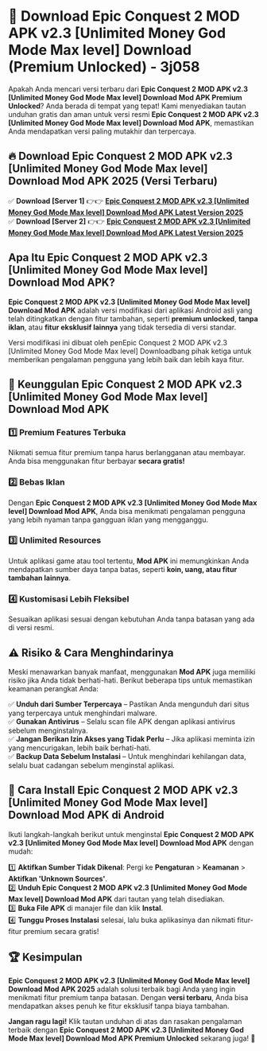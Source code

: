 # 🎯 Download Epic Conquest 2 MOD APK v2.3 [Unlimited Money God Mode Max level] Download (Premium Unlocked) -  3j058

Apakah Anda mencari versi terbaru dari **Epic Conquest 2 MOD APK v2.3 [Unlimited Money God Mode Max level] Download Mod APK Premium Unlocked**? Anda berada di tempat yang tepat! Kami menyediakan tautan unduhan gratis dan aman untuk versi resmi **Epic Conquest 2 MOD APK v2.3 [Unlimited Money God Mode Max level] Download Mod APK**, memastikan Anda mendapatkan versi paling mutakhir dan terpercaya.

## 🔥 Download Epic Conquest 2 MOD APK v2.3 [Unlimited Money God Mode Max level] Download Mod APK 2025 (Versi Terbaru)

✅ **Download [Server 1]** 👉👉 [**Epic Conquest 2 MOD APK v2.3 [Unlimited Money God Mode Max level] Download Mod APK Latest Version 2025**](https://momento.my/?title=Epic_Conquest_2_MOD_APK_v2.3_[Unlimited_Money_God_Mode_Max_level]_Download)  
✅ **Download [Server 2]** 👉👉 [**Epic Conquest 2 MOD APK v2.3 [Unlimited Money God Mode Max level] Download Mod APK Latest Version 2025**](https://momento.my/?title=Epic_Conquest_2_MOD_APK_v2.3_[Unlimited_Money_God_Mode_Max_level]_Download)  

## Apa Itu Epic Conquest 2 MOD APK v2.3 [Unlimited Money God Mode Max level] Download Mod APK?

**Epic Conquest 2 MOD APK v2.3 [Unlimited Money God Mode Max level] Download Mod APK** adalah versi modifikasi dari aplikasi Android asli yang telah ditingkatkan dengan fitur tambahan, seperti **premium unlocked**, **tanpa iklan**, atau **fitur eksklusif lainnya** yang tidak tersedia di versi standar.

Versi modifikasi ini dibuat oleh penEpic Conquest 2 MOD APK v2.3 [Unlimited Money God Mode Max level] Downloadbang pihak ketiga untuk memberikan pengalaman pengguna yang lebih baik dan lebih kaya fitur.

## 🎯 Keunggulan Epic Conquest 2 MOD APK v2.3 [Unlimited Money God Mode Max level] Download Mod APK

### 1️⃣ Premium Features Terbuka
Nikmati semua fitur premium tanpa harus berlangganan atau membayar. Anda bisa menggunakan fitur berbayar **secara gratis!**

### 2️⃣ Bebas Iklan
Dengan **Epic Conquest 2 MOD APK v2.3 [Unlimited Money God Mode Max level] Download Mod APK**, Anda bisa menikmati pengalaman pengguna yang lebih nyaman tanpa gangguan iklan yang mengganggu.

### 3️⃣ Unlimited Resources
Untuk aplikasi game atau tool tertentu, **Mod APK** ini memungkinkan Anda mendapatkan sumber daya tanpa batas, seperti **koin, uang, atau fitur tambahan lainnya**.

### 4️⃣ Kustomisasi Lebih Fleksibel
Sesuaikan aplikasi sesuai dengan kebutuhan Anda tanpa batasan yang ada di versi resmi.

## ⚠️ Risiko & Cara Menghindarinya

Meski menawarkan banyak manfaat, menggunakan **Mod APK** juga memiliki risiko jika Anda tidak berhati-hati. Berikut beberapa tips untuk memastikan keamanan perangkat Anda:

✅ **Unduh dari Sumber Terpercaya** – Pastikan Anda mengunduh dari situs yang terpercaya untuk menghindari malware.  
✅ **Gunakan Antivirus** – Selalu scan file APK dengan aplikasi antivirus sebelum menginstalnya.  
✅ **Jangan Berikan Izin Akses yang Tidak Perlu** – Jika aplikasi meminta izin yang mencurigakan, lebih baik berhati-hati.  
✅ **Backup Data Sebelum Instalasi** – Untuk menghindari kehilangan data, selalu buat cadangan sebelum menginstal aplikasi.

## 📌 Cara Install Epic Conquest 2 MOD APK v2.3 [Unlimited Money God Mode Max level] Download Mod APK di Android

Ikuti langkah-langkah berikut untuk menginstal **Epic Conquest 2 MOD APK v2.3 [Unlimited Money God Mode Max level] Download Mod APK** dengan mudah:

1️⃣ **Aktifkan Sumber Tidak Dikenal**: Pergi ke **Pengaturan** > **Keamanan** > **Aktifkan 'Unknown Sources'**.  
2️⃣ **Unduh Epic Conquest 2 MOD APK v2.3 [Unlimited Money God Mode Max level] Download Mod APK** dari tautan yang telah disediakan.  
3️⃣ **Buka File APK** di manajer file dan klik **Instal**.  
4️⃣ **Tunggu Proses Instalasi** selesai, lalu buka aplikasinya dan nikmati fitur-fitur premium secara gratis!

## 🏆 Kesimpulan

**Epic Conquest 2 MOD APK v2.3 [Unlimited Money God Mode Max level] Download Mod APK 2025** adalah solusi terbaik bagi Anda yang ingin menikmati fitur premium tanpa batasan. Dengan **versi terbaru**, Anda bisa mendapatkan akses penuh ke fitur eksklusif tanpa biaya tambahan.

**Jangan ragu lagi!** Klik tautan unduhan di atas dan rasakan pengalaman terbaik dengan **Epic Conquest 2 MOD APK v2.3 [Unlimited Money God Mode Max level] Download Mod APK Premium Unlocked** sekarang juga! 🚀
